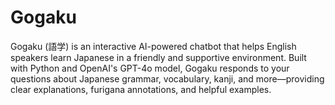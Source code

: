 # Gogaku

Gogaku (語学) is an interactive AI-powered chatbot that helps English speakers learn Japanese in a friendly and supportive environment. Built with Python and OpenAI's GPT-4o model, Gogaku responds to your questions about Japanese grammar, vocabulary, kanji, and more—providing clear explanations, furigana annotations, and helpful examples.
